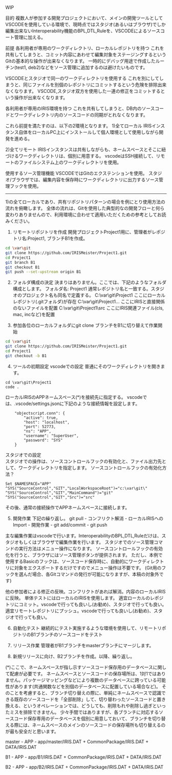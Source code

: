 
WIP

目的
複数人が参加する開発プロジェクトにおいて、メインの開発ツールとしてVSCODEを使用している環境で、現時点ではスタジオ(あるいはブラウザ)でしか編集出来ないInteroperability機能のBPL,DTL,Ruleを、VSCODEによるソースコート管理に加える。

前提
各利用者が専用のワークディレクトリ、ローカルレポジトリを持つ
これを共有してしまうと、コミット内容にあわせて編集対象をステージングするというGitの基本的な操作が出来なくなります。
一時的にデバッグ用途で作成したルーチン(test1, deb2)などをソース管理に追加するのは避けたいものです。

VSCODEとスタジオで同一のワークディレクトリを使用する
これを別にしてしまうと、同じファイルを別個のレポジトリにコミットするという危険を排除出来なくなります。
VSCODE,スタジオ双方を使用した一連の修正をコミットするという操作が出来なくなります。

各利用者が専用のIRIS環境を持つ
これを共有してしまうと、DB内のソースコードとワークディレクトリ内のソースコードの同期がとれなくなります。

これら前提を満たすのは、以下の2環境となります。
1)全てローカル
IRISインスタンス自体をローカルPC上にインストールして個人環境として使用しながら開発を進める。

2)全てリモート
IRISインスタンスは共有しながらも、ネームスペースとそこに紐づけるワークディレクトリは、個別に用意する。
vscodeはSSH接続して、リモートのファイルシステム上のワークディレクトリを使用。

使用するソース管理機能
VSCODEではGitのエクステンションを使用。
スタジオ/ブラウザでは、編集内容を保存時にワークディレクトリに出力するソース管理フックを使用。

----------
1)の全てローカルであり、共有リポジトリパターンの場合を例にとり使用方法の流れを俯瞰します。
全体の流れは、Gitを使用した典型的なの開発フローと何ら変わりありませんので、利用環境に合わせて適用いただくための参考としてお読みください。

1) リモートリポジトリを作成
開発プロジェクトProject1用に、管理者がレポジトリ名:Project1, ブランチB1を作成。
```bash
cd \var\git
git clone https://github.com/IRISMeister/Project1.git
cd Project1
git branch B1
git checkout B1
git push --set-upstream origin B1
```

2) フォルダ構成の決定
決まりはありません。ここでは、下記のようなフォルダ構成とします。
フォルダ名: Project1    通常レポジトリ名と一致する。スタジオのプロジェクト名も同名で定義する。
C:\var\git\Project1     ここにローカルレポジトリ(.gitフォルダ)が存在
C:\var\git\Project1\... ここにIRISと直接関係のないファイルを配置
C:\var\git\Project1\src ここにIRIS関連ファイル(cls, mac, incなど)を配置

3) 参加各位のローカルフォルダにgit clone
ブランチをB1に切り替えて作業開始
```bash
cd \var\git
git clone https://github.com/IRISMeister/Project1.git
cd Project1
git checkout -b B1
```
4) ツールの初期設定
vscodeでの設定
普通にそのワークディレクトリを開きます。
```
cd \var\git\Project1
code .
```
ローカルIRISのAPPネームスペース(*)を接続先に指定する。
vscodeでは、.vscode/settings.jsonに下記のような接続情報を設定します。
```
    "objectscript.conn": {
        "active": true,
        "host": "localhost",
        "port": 52773,
        "ns": "APP",
        "username": "SuperUser",
        "password": "SYS"
    }
```

スタジオでの設定  
スタジオでの操作は、ソースコントロールフックの有効化と、ファイル出力先として、ワークディレクトリを指定します。
ソースコントロールフックの有効化方法？
```
Set $NAMESPACE="APP"
^SYS("SourceControl","GIT","LocalWorkspaceRoot")="c:\var\git\"
^SYS("SourceControl","GIT","MainCommand")="git"
^SYS("SourceControl","GIT","Src")="src"
```
その後、通常の接続操作でAPPネームスペースに接続します。

5) 開発作業
下記の繰り返し。
git pull - コンフリクト解消 - ローカルIRISへのImport - 開発作業 - git add/commit - git push

主な編集作業はvscodeで行います。InteroperabilityのBPL,DTL,Ruleだけは、スタジオもしくはブラウザで編集作業を行います。
スタジオでのソース管理コマンドの実行方法はメニュー操作になります。
ソースコントロールフックの有効化を行うと、ブラウザにはソース管理ボタンが提供されます。
ただし、本例で使用するBasicのフックは、ソースコード保存時に、自動的にワークディレクトリに対象をエクスポートするだけですのでメニュー操作は不要です。
(Git用のフックを選んだ場合、各Gitコマンドの発行が可能になりますが、本稿の対象外です)


他の参加者による修正の反映。コンフリクトがあれば解消。内容のローカルIRISに反映。
単体テストにはローカルのIRISを使用します。
適宜ローカルのレポジトリにコミット。vscodeで行っても良いし(お勧め)、スタジオで行っても良い。
適宜リモートレポジトリにプッシュ。vscodeで行っても良いし(お勧め)、スタジオで行っても良い。

6) 自動化テスト
継続的にテスト実施するような環境を使用して、リモートリポジトリのB1ブランチのソースコードをテスト

7) リリース作業
管理者がB1ブランチをmasterブランチにマージします。

8) 新規リリースに向け、B2ブランチを作成。以降、繰り返し。


(*)ここで、ネームスペースが指し示すソースコード保存用のデータベースに関して配慮が必要です。
ネームスペースとソースコードの保存場所は、1対1ではありません。パッケージマッピングなどにより複数のデータベースに跨っている可能性があります(共通関数などを別個のデータベースに配置している場合など)。
そのことを考慮すると、ブランチ切り替えの際に、単純にネームスペースで認識できる既存のソースコードを「全部削除」して、切り替わったソースコードと置き換える、というオペレーションでは、どうしても、削除もれや削除し過ぎといったミスを排除できません。
少々手間ではありますが、各ブランチに対応するソースコード保存専用のデータベースを個別に用意しておいて、ブランチを切り替える際には、ネームスペースのメインのソースコードの保存場所も切り替えるのが最も安全だと思います。

master  - APP   - app/master/IRIS.DAT
                + CommonPackage/IRIS.DAT
                + DATA/IRIS.DAT

B1      - APP   - app/B1/IRIS.DAT
                + CommonPackage/IRIS.DAT
                + DATA/IRIS.DAT

B2      - APP   - app/B2/IRIS.DAT
                + CommonPackage/IRIS.DAT
                + DATA/IRIS.DAT

